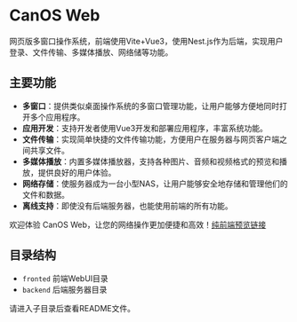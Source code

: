 # CanOS Web

网页版多窗口操作系统，前端使用Vite+Vue3，使用Nest.js作为后端，实现用户登录、文件传输、多媒体播放、网络储等功能。

## 主要功能

- **多窗口**：提供类似桌面操作系统的多窗口管理功能，让用户能够方便地同时打开多个应用程序。
- **应用开发**：支持开发者使用Vue3开发和部署应用程序，丰富系统功能。
- **文件传输**：实现简单快捷的文件传输功能，方便用户在服务器与网页客户端之间共享文件。
- **多媒体播放**：内置多媒体播放器，支持各种图片、音频和视频格式的预览和播放，提供良好的用户体验。
- **网络存储**：使服务器成为一台小型NAS，让用户能够安全地存储和管理他们的文件和数据。
- **离线支持**：即使没有后端服务器，也能使用前端的所有功能。

欢迎体验 CanOS Web，让您的网络操作更加便捷和高效！[纯前端预览链接](https://canwdev.github.io/canos-web/#/)

## 目录结构

- `fronted` 前端WebUI目录
- `backend` 后端服务器目录

请进入子目录后查看README文件。
